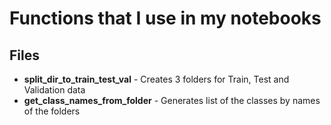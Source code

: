 # Functions that I use in my notebooks
## Files 
* **split_dir_to_train_test_val** - Creates 3 folders for Train, Test and Validation data
* **get_class_names_from_folder** - Generates list of the classes by names of the folders

